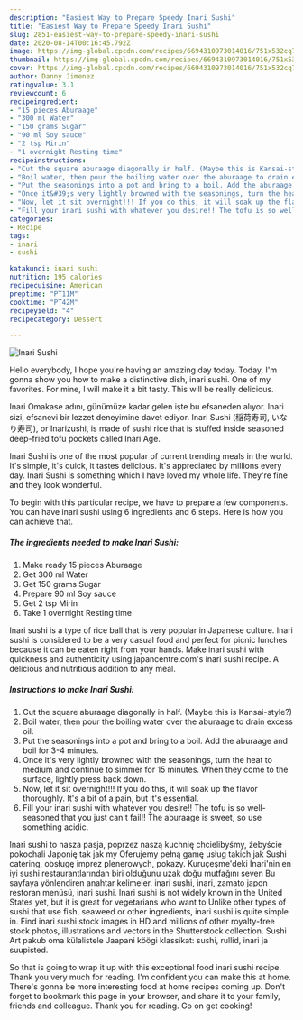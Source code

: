 ```yaml
---
description: "Easiest Way to Prepare Speedy Inari Sushi"
title: "Easiest Way to Prepare Speedy Inari Sushi"
slug: 2851-easiest-way-to-prepare-speedy-inari-sushi
date: 2020-08-14T00:16:45.792Z
image: https://img-global.cpcdn.com/recipes/6694310973014016/751x532cq70/inari-sushi-recipe-main-photo.jpg
thumbnail: https://img-global.cpcdn.com/recipes/6694310973014016/751x532cq70/inari-sushi-recipe-main-photo.jpg
cover: https://img-global.cpcdn.com/recipes/6694310973014016/751x532cq70/inari-sushi-recipe-main-photo.jpg
author: Danny Jimenez
ratingvalue: 3.1
reviewcount: 6
recipeingredient:
- "15 pieces Aburaage"
- "300 ml Water"
- "150 grams Sugar"
- "90 ml Soy sauce"
- "2 tsp Mirin"
- "1 overnight Resting time"
recipeinstructions:
- "Cut the square aburaage diagonally in half. (Maybe this is Kansai-style?)"
- "Boil water, then pour the boiling water over the aburaage to drain excess oil."
- "Put the seasonings into a pot and bring to a boil. Add the aburaage and boil for 3-4 minutes."
- "Once it&#39;s very lightly browned with the seasonings, turn the heat to medium and continue to simmer for 15 minutes. When they come to the surface, lightly press back down."
- "Now, let it sit overnight!!! If you do this, it will soak up the flavor thoroughly. It&#39;s a bit of a pain, but it&#39;s essential."
- "Fill your inari sushi with whatever you desire!! The tofu is so well-seasoned that you just can&#39;t fail!! The aburaage is sweet, so use something acidic."
categories:
- Recipe
tags:
- inari
- sushi

katakunci: inari sushi 
nutrition: 195 calories
recipecuisine: American
preptime: "PT11M"
cooktime: "PT42M"
recipeyield: "4"
recipecategory: Dessert

---
```



![Inari Sushi](https://img-global.cpcdn.com/recipes/6694310973014016/751x532cq70/inari-sushi-recipe-main-photo.jpg)

Hello everybody, I hope you're having an amazing day today. Today, I'm gonna show you how to make a distinctive dish, inari sushi. One of my favorites. For mine, I will make it a bit tasty. This will be really delicious.

Inari Omakase adını, günümüze kadar gelen işte bu efsaneden alıyor. Inari sizi, efsanevi bir lezzet deneyimine davet ediyor. Inari Sushi (稲荷寿司, いなり寿司), or Inarizushi, is made of sushi rice that is stuffed inside seasoned deep-fried tofu pockets called Inari Age.

Inari Sushi is one of the most popular of current trending meals in the world. It's simple, it's quick, it tastes delicious. It's appreciated by millions every day. Inari Sushi is something which I have loved my whole life. They're fine and they look wonderful.


To begin with this particular recipe, we have to prepare a few components. You can have inari sushi using 6 ingredients and 6 steps. Here is how you can achieve that.

<!--inarticleads1-->

##### The ingredients needed to make Inari Sushi:

1. Make ready 15 pieces Aburaage
1. Get 300 ml Water
1. Get 150 grams Sugar
1. Prepare 90 ml Soy sauce
1. Get 2 tsp Mirin
1. Take 1 overnight Resting time


Inari sushi is a type of rice ball that is very popular in Japanese culture. Inari sushi is considered to be a very casual food and perfect for picnic lunches because it can be eaten right from your hands. Make inari sushi with quickness and authenticity using japancentre.com&#39;s inari sushi recipe. A delicious and nutritious addition to any meal. 

<!--inarticleads2-->

##### Instructions to make Inari Sushi:

1. Cut the square aburaage diagonally in half. (Maybe this is Kansai-style?)
1. Boil water, then pour the boiling water over the aburaage to drain excess oil.
1. Put the seasonings into a pot and bring to a boil. Add the aburaage and boil for 3-4 minutes.
1. Once it&#39;s very lightly browned with the seasonings, turn the heat to medium and continue to simmer for 15 minutes. When they come to the surface, lightly press back down.
1. Now, let it sit overnight!!! If you do this, it will soak up the flavor thoroughly. It&#39;s a bit of a pain, but it&#39;s essential.
1. Fill your inari sushi with whatever you desire!! The tofu is so well-seasoned that you just can&#39;t fail!! The aburaage is sweet, so use something acidic.


Inari sushi to nasza pasja, poprzez naszą kuchnię chcielibyśmy, żebyście pokochali Japonię tak jak my Oferujemy pełną gamę usług takich jak Sushi catering, obsługę imprez plenerowych, pokazy. Kuruçeşme&#39;deki İnari&#39;nin en iyi sushi restaurantlarından biri olduğunu uzak doğu mutfağını seven Bu sayfaya yönlendiren anahtar kelimeler. inari sushi, inari, zamato japon restoran menüsü, inari sushi. Inari sushi is not widely known in the United States yet, but it is great for vegetarians who want to Unlike other types of sushi that use fish, seaweed or other ingredients, inari sushi is quite simple in. Find inari sushi stock images in HD and millions of other royalty-free stock photos, illustrations and vectors in the Shutterstock collection. Sushi Art pakub oma külalistele Jaapani köögi klassikat: sushi, rullid, inari ja suupisted. 

So that is going to wrap it up with this exceptional food inari sushi recipe. Thank you very much for reading. I'm confident you can make this at home. There's gonna be more interesting food at home recipes coming up. Don't forget to bookmark this page in your browser, and share it to your family, friends and colleague. Thank you for reading. Go on get cooking!
